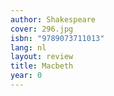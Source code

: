 ```yaml
---
author: Shakespeare
cover: 296.jpg
isbn: "9789073711013"
lang: nl
layout: review
title: Macbeth
year: 0
---
```

